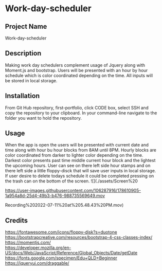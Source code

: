 # Work-day-scheduler

 ## Project Name
 Work-day-scheduler

## Description 
Making work day schedulers complement usage of Jquery along with Moment.js and bootstrap. Users will be presented with an hour by hour schedule which is color coordinated depending on the time. All inputs will be stored in local storage.

## Installation
From Git Hub repository, first-portfolio, click CODE box, select SSH and copy the repository to your clipboard.  In your command-line navigate to the folder you want to hold the repository. 
  

## Usage
When the app is open the users will be presented with current date and time along with hour bu hour blocks from 8AM until 8PM. Hourly blocks are color coordinated from darker to lighter color depending on the time. Darkest color presents past time middle current hour block and the lightest the upcoming hours. User can see on there left side hour stamps and on there left side a little floppy-disck that will save user inputs in local storage. If user desire to delete todays schedule it could be completed pressing on the trash can on the bottom of the screen.
![](./assets/Screen%20

https://user-images.githubusercontent.com/106287916/178610905-1a954a8d-25d4-49b3-b476-988735569649.mov

Recording%202022-07-11%20at%205.48.43%20PM.mov)




## Credits
https://fontawesome.com/icons/floppy-disk?s=duotone
<br>
https://bootstrapcreative.com/resources/bootstrap-4-css-classes-index/
<br>
https://momentjs.com/
<br>
https://developer.mozilla.org/en-US/docs/Web/JavaScript/Reference/Global_Objects/Date/getDate
<br>
https://fonts.google.com/specimen/Edu+QLD+Beginner
<br>
https://jqueryui.com/draggable/
